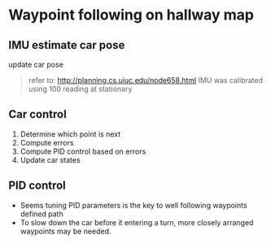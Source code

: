 # Waypoint following on hallway map

## IMU estimate car pose
update car pose 
> refer to: http://planning.cs.uiuc.edu/node658.html
IMU was calibrated using 100 reading at stationary 
## Car control
1. Determine which point is next
2. Compute errors
3. Compute PID control based on errors
4. Update car states
## PID control
* Seems tuning PID parameters is the key to well following waypoints defined path
* To slow down the car before it entering a turn, more closely arranged waypoints may be needed. 

